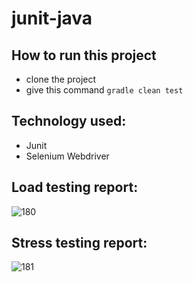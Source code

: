 # junit-java

## How to run this project
- clone the project
- give this command ``` gradle clean test ```

## Technology used:
- Junit
- Selenium Webdriver

## Load testing report:

![180](https://github.com/zafir100100/Random-User-API-Performance-Test-Load-and-Stress-using-Jmeter/blob/master/resources/performance-testing-result/screenshots/load-testing/load-testing.PNG)

## Stress testing report:

![181](https://github.com/zafir100100/Random-User-API-Performance-Test-Load-and-Stress-using-Jmeter/blob/master/resources/performance-testing-result/screenshots/stress-testing/stress-testing.PNG)
